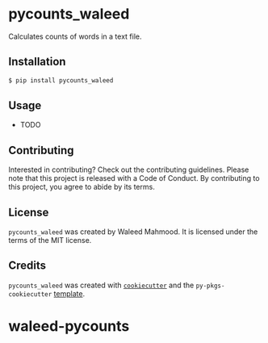 # pycounts_waleed

Calculates counts of words in a text file.

## Installation

```bash
$ pip install pycounts_waleed
```

## Usage

- TODO

## Contributing

Interested in contributing? Check out the contributing guidelines. Please note that this project is released with a Code of Conduct. By contributing to this project, you agree to abide by its terms.

## License

`pycounts_waleed` was created by Waleed Mahmood. It is licensed under the terms of the MIT license.

## Credits

`pycounts_waleed` was created with [`cookiecutter`](https://cookiecutter.readthedocs.io/en/latest/) and the `py-pkgs-cookiecutter` [template](https://github.com/py-pkgs/py-pkgs-cookiecutter).
# waleed-pycounts
